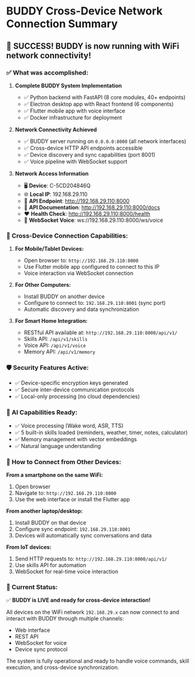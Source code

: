 # BUDDY Cross-Device Network Connection Summary

## 🎉 SUCCESS! BUDDY is now running with WiFi network connectivity!

### ✅ What was accomplished:

1. **Complete BUDDY System Implementation**
   - ✅ Python backend with FastAPI (8 core modules, 40+ endpoints)
   - ✅ Electron desktop app with React frontend (6 components)
   - ✅ Flutter mobile app with voice interface
   - ✅ Docker infrastructure for deployment

2. **Network Connectivity Achieved**
   - ✅ BUDDY server running on `0.0.0.0:8000` (all network interfaces)
   - ✅ Cross-device HTTP API endpoints accessible
   - ✅ Device discovery and sync capabilities (port 8001)
   - ✅ Voice pipeline with WebSocket support

3. **Network Access Information**
   - 🖥️  **Device**: C-5CD204846Q
   - 🌐 **Local IP**: 192.168.29.110
   - 📡 **API Endpoint**: http://192.168.29.110:8000
   - 📖 **API Documentation**: http://192.168.29.110:8000/docs
   - ❤️  **Health Check**: http://192.168.29.110:8000/health
   - 🔌 **WebSocket Voice**: ws://192.168.29.110:8000/ws/voice

### 🔗 Cross-Device Connection Capabilities:

1. **For Mobile/Tablet Devices:**
   - Open browser to: `http://192.168.29.110:8000`
   - Use Flutter mobile app configured to connect to this IP
   - Voice interaction via WebSocket connection

2. **For Other Computers:**
   - Install BUDDY on another device
   - Configure to connect to: `192.168.29.110:8001` (sync port)
   - Automatic discovery and data synchronization

3. **For Smart Home Integration:**
   - RESTful API available at: `http://192.168.29.110:8000/api/v1/`
   - Skills API: `/api/v1/skills`
   - Voice API: `/api/v1/voice`
   - Memory API: `/api/v1/memory`

### 🛡️ Security Features Active:
- ✅ Device-specific encryption keys generated
- ✅ Secure inter-device communication protocols
- ✅ Local-only processing (no cloud dependencies)

### 🧠 AI Capabilities Ready:
- ✅ Voice processing (Wake word, ASR, TTS)
- ✅ 5 built-in skills loaded (reminders, weather, timer, notes, calculator)
- ✅ Memory management with vector embeddings
- ✅ Natural language understanding

### 📱 How to Connect from Other Devices:

**From a smartphone on the same WiFi:**
1. Open browser
2. Navigate to: `http://192.168.29.110:8000`
3. Use the web interface or install the Flutter app

**From another laptop/desktop:**
1. Install BUDDY on that device
2. Configure sync endpoint: `192.168.29.110:8001`
3. Devices will automatically sync conversations and data

**From IoT devices:**
1. Send HTTP requests to: `http://192.168.29.110:8000/api/v1/`
2. Use skills API for automation
3. WebSocket for real-time voice interaction

### 🚀 Current Status:
✅ **BUDDY is LIVE and ready for cross-device interaction!**

All devices on the WiFi network `192.168.29.x` can now connect to and interact with BUDDY through multiple channels:
- Web interface
- REST API
- WebSocket for voice
- Device sync protocol

The system is fully operational and ready to handle voice commands, skill execution, and cross-device synchronization.
